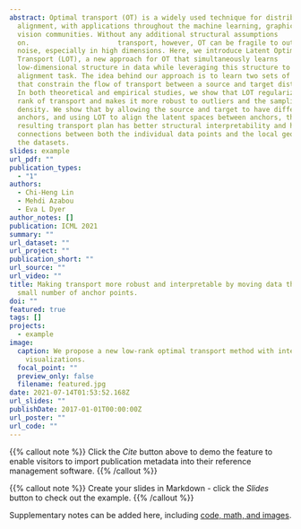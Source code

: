 ```yaml
---
abstract: Optimal transport (OT) is a widely used technique for distribution
  alignment, with applications throughout the machine learning, graphics, and
  vision communities. Without any additional structural assumptions
  on.                      transport, however, OT can be fragile to outliers or
  noise, especially in high dimensions. Here, we introduce Latent Optimal
  Transport (LOT), a new approach for OT that simultaneously learns
  low-dimensional structure in data while leveraging this structure to solve the
  alignment task. The idea behind our approach is to learn two sets of “anchors”
  that constrain the flow of transport between a source and target distribution.
  In both theoretical and empirical studies, we show that LOT regularizes the
  rank of transport and makes it more robust to outliers and the sampling
  density. We show that by allowing the source and target to have different
  anchors, and using LOT to align the latent spaces between anchors, the
  resulting transport plan has better structural interpretability and highlights
  connections between both the individual data points and the local geometry of
  the datasets.
slides: example
url_pdf: ""
publication_types:
  - "1"
authors:
  - Chi-Heng Lin
  - Mehdi Azabou
  - Eva L Dyer
author_notes: []
publication: ICML 2021
summary: ""
url_dataset: ""
url_project: ""
publication_short: ""
url_source: ""
url_video: ""
title: Making transport more robust and interpretable by moving data through a
  small number of anchor points.
doi: ""
featured: true
tags: []
projects:
  - example
image:
  caption: We propose a new low-rank optimal transport method with interpretable
    visualizations.
  focal_point: ""
  preview_only: false
  filename: featured.jpg
date: 2021-07-14T01:53:52.168Z
url_slides: ""
publishDate: 2017-01-01T00:00:00Z
url_poster: ""
url_code: ""
---
```

{{% callout note %}}
Click the *Cite* button above to demo the feature to enable visitors to import publication metadata into their reference management software.
{{% /callout %}}

{{% callout note %}}
Create your slides in Markdown - click the *Slides* button to check out the example.
{{% /callout %}}

Supplementary notes can be added here, including [code, math, and images](https://wowchemy.com/docs/writing-markdown-latex/).